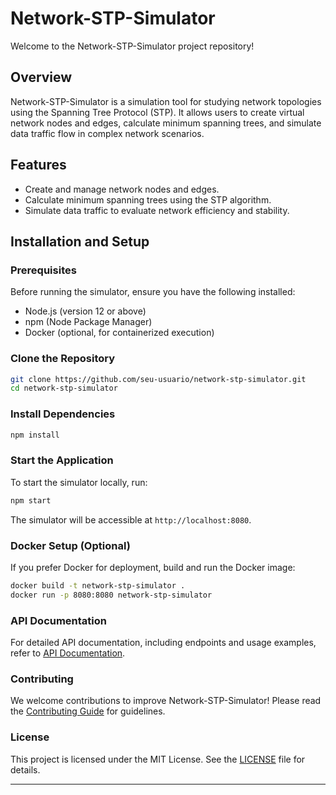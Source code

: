 # Network-STP-Simulator

Welcome to the Network-STP-Simulator project repository!

## Overview

Network-STP-Simulator is a simulation tool for studying network topologies using the Spanning Tree Protocol (STP). It allows users to create virtual network nodes and edges, calculate minimum spanning trees, and simulate data traffic flow in complex network scenarios.

## Features

- Create and manage network nodes and edges.
- Calculate minimum spanning trees using the STP algorithm.
- Simulate data traffic to evaluate network efficiency and stability.

## Installation and Setup

### Prerequisites

Before running the simulator, ensure you have the following installed:

- Node.js (version 12 or above)
- npm (Node Package Manager)
- Docker (optional, for containerized execution)

### Clone the Repository

```bash
git clone https://github.com/seu-usuario/network-stp-simulator.git
cd network-stp-simulator
```

### Install Dependencies

```bash
npm install
```

### Start the Application

To start the simulator locally, run:

```bash
npm start
```

The simulator will be accessible at `http://localhost:8080`.

### Docker Setup (Optional)

If you prefer Docker for deployment, build and run the Docker image:

```bash
docker build -t network-stp-simulator .
docker run -p 8080:8080 network-stp-simulator
```

### API Documentation

For detailed API documentation, including endpoints and usage examples, refer to [API Documentation](https://github.com/vinnydev-software/Network-STP-Simulator/blob/main/API-documentation.md).

### Contributing

We welcome contributions to improve Network-STP-Simulator! Please read the [Contributing Guide](./CONTRIBUTING.md) for guidelines.

### License

This project is licensed under the MIT License. See the [LICENSE](./LICENSE) file for details.

---



